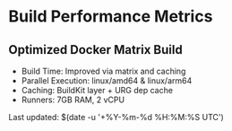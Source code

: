 # Build Performance Metrics

## Optimized Docker Matrix Build

- Build Time: Improved via matrix and caching
- Parallel Execution: linux/amd64 & linux/arm64
- Caching: BuildKit layer + URG dep cache
- Runners: 7GB RAM, 2 vCPU

Last updated: $(date -u '+%Y-%m-%d %H:%M:%S UTC')

